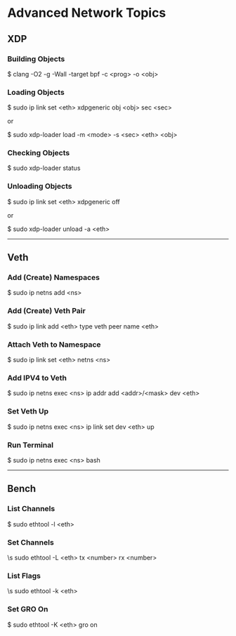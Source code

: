 # Advanced Network Topics

## XDP

### Building Objects
\$ clang -O2 -g -Wall -target bpf -c \<prog\> -o \<obj\>

### Loading Objects
\$ sudo ip link set \<eth\> xdpgeneric obj \<obj\> sec \<sec\>

or

\$ sudo xdp-loader load -m \<mode\> -s \<sec\> \<eth\> \<obj\>

### Checking Objects
\$ sudo xdp-loader status

### Unloading Objects
\$ sudo ip link set \<eth\> xdpgeneric off

or

\$ sudo xdp-loader unload -a \<eth\>

---

## Veth

### Add (Create) Namespaces
\$ sudo ip netns add \<ns\>

### Add (Create) Veth Pair
\$ sudo ip link add \<eth\> type veth peer name \<eth\>

### Attach Veth to Namespace
\$ sudo ip link set \<eth\> netns \<ns\>

### Add IPV4 to Veth
\$ sudo ip netns exec \<ns\> ip addr add \<addr\>/\<mask\> dev \<eth\>

### Set Veth Up
\$ sudo ip netns exec \<ns\> ip link set dev \<eth\> up

### Run Terminal
\$ sudo ip netns exec \<ns\> bash

---

## Bench

### List Channels
\$ sudo ethtool -l \<eth\>

### Set Channels
\s sudo ethtool -L \<eth\> tx \<number\> rx \<number\>

### List Flags
\s sudo ethtool -k \<eth\>

### Set GRO On
\$ sudo ethtool -K \<eth\> gro on
